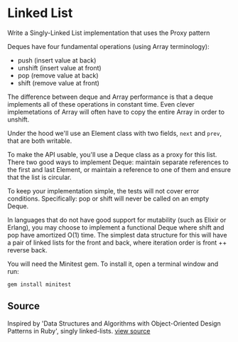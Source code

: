 # Linked List

Write a Singly-Linked List implementation that uses the Proxy pattern

Deques have four fundamental operations (using Array terminology):

* push (insert value at back)
* unshift (insert value at front)
* pop (remove value at back)
* shift (remove value at front)

The difference between deque and Array performance is that a deque
implements all of these operations in constant time. Even clever
implemetations of Array will often have to copy the entire Array in
order to unshift.

Under the hood we'll use an Element class with two fields, `next` and
`prev`, that are both writable.

To make the API usable, you'll use a Deque class as a proxy for this
list. There two good ways to implement Deque: maintain separate
references to the first and last Element, or maintain a reference to one
of them and ensure that the list is circular.

To keep your implementation simple, the tests will not cover error
conditions. Specifically: pop or shift will never be called on an empty
Deque.

In languages that do not have good support for mutability (such as
Elixir or Erlang), you may choose to implement a functional Deque where
shift and pop have amortized O(1) time. The simplest data structure for
this will have a pair of linked lists for the front and back, where
iteration order is front ++ reverse back.

You will need the Minitest gem. To install it, open a
terminal window and run:

    gem install minitest

## Source

Inspired by 'Data Structures and Algorithms with Object-Oriented Design Patterns in Ruby', singly linked-lists. [view source](http://www.brpreiss.com/books/opus8/html/page96.html#SECTION004300000000000000000)
